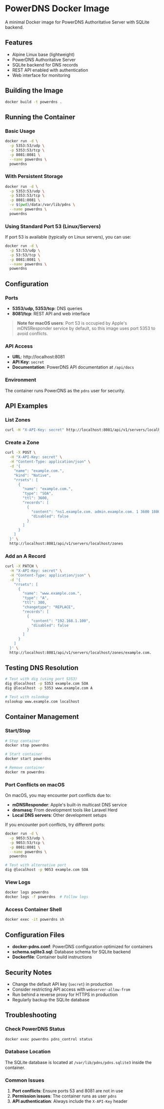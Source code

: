 # PowerDNS Docker Image

A minimal Docker image for PowerDNS Authoritative Server with SQLite backend.

## Features

- Alpine Linux base (lightweight)
- PowerDNS Authoritative Server
- SQLite backend for DNS records
- REST API enabled with authentication
- Web interface for monitoring

## Building the Image

```bash
docker build -t powerdns .
```

## Running the Container

### Basic Usage

```bash
docker run -d \
  -p 5353:53/udp \
  -p 5353:53/tcp \
  -p 8081:8081 \
  --name powerdns \
  powerdns
```

### With Persistent Storage

```bash
docker run -d \
  -p 5353:53/udp \
  -p 5353:53/tcp \
  -p 8081:8081 \
  -v $(pwd)/data:/var/lib/pdns \
  --name powerdns \
  powerdns
```

### Using Standard Port 53 (Linux/Servers)

If port 53 is available (typically on Linux servers), you can use:

```bash
docker run -d \
  -p 53:53/udp \
  -p 53:53/tcp \
  -p 8081:8081 \
  --name powerdns \
  powerdns
```

## Configuration

### Ports

- **5353/udp, 5353/tcp**: DNS queries
- **8081/tcp**: REST API and web interface

> **Note for macOS users**: Port 53 is occupied by Apple's mDNSResponder service by default, so this image uses port 5353 to avoid conflicts.

### API Access

- **URL**: http://localhost:8081
- **API Key**: `secret`
- **Documentation**: PowerDNS API documentation at `/api/docs`

### Environment

The container runs PowerDNS as the `pdns` user for security.

## API Examples

### List Zones

```bash
curl -H "X-API-Key: secret" http://localhost:8081/api/v1/servers/localhost/zones
```

### Create a Zone

```bash
curl -X POST \
  -H "X-API-Key: secret" \
  -H "Content-Type: application/json" \
  -d '{
    "name": "example.com.",
    "kind": "Native",
    "rrsets": [
      {
        "name": "example.com.",
        "type": "SOA",
        "ttl": 3600,
        "records": [
          {
            "content": "ns1.example.com. admin.example.com. 1 3600 1800 604800 3600",
            "disabled": false
          }
        ]
      }
    ]
  }' \
  http://localhost:8081/api/v1/servers/localhost/zones
```

### Add an A Record

```bash
curl -X PATCH \
  -H "X-API-Key: secret" \
  -H "Content-Type: application/json" \
  -d '{
    "rrsets": [
      {
        "name": "www.example.com.",
        "type": "A",
        "ttl": 300,
        "changetype": "REPLACE",
        "records": [
          {
            "content": "192.168.1.100",
            "disabled": false
          }
        ]
      }
    ]
  }' \
  http://localhost:8081/api/v1/servers/localhost/zones/example.com.
```

## Testing DNS Resolution

```bash
# Test with dig (using port 5353)
dig @localhost -p 5353 example.com SOA
dig @localhost -p 5353 www.example.com A

# Test with nslookup
nslookup www.example.com localhost
```

## Container Management

### Start/Stop

```bash
# Stop container
docker stop powerdns

# Start container
docker start powerdns

# Remove container
docker rm powerdns
```

### Port Conflicts on macOS

On macOS, you may encounter port conflicts due to:
- **mDNSResponder**: Apple's built-in multicast DNS service
- **dnsmasq**: From development tools like Laravel Herd
- **Local DNS servers**: Other development setups

If you encounter port conflicts, try different ports:

```bash
docker run -d \
  -p 9053:53/udp \
  -p 9053:53/tcp \
  -p 8081:8081 \
  --name powerdns \
  powerdns

# Test with alternative port
dig @localhost -p 9053 example.com SOA
```

### View Logs

```bash
docker logs powerdns
docker logs -f powerdns  # Follow logs
```

### Access Container Shell

```bash
docker exec -it powerdns sh
```

## Configuration Files

- **docker-pdns.conf**: PowerDNS configuration optimized for containers
- **schema.sqlite3.sql**: Database schema for SQLite backend
- **Dockerfile**: Container build instructions

## Security Notes

- Change the default API key (`secret`) in production
- Consider restricting API access with `webserver-allow-from`
- Run behind a reverse proxy for HTTPS in production
- Regularly backup the SQLite database

## Troubleshooting

### Check PowerDNS Status

```bash
docker exec powerdns pdns_control status
```

### Database Location

The SQLite database is located at `/var/lib/pdns/pdns.sqlite3` inside the container.

### Common Issues

1. **Port conflicts**: Ensure ports 53 and 8081 are not in use
2. **Permission issues**: The container runs as user `pdns`
3. **API authentication**: Always include the `X-API-Key` header
